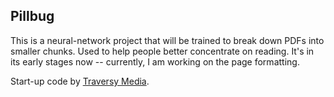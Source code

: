 ## Pillbug

This is a neural-network project that will be trained to break down PDFs into smaller chunks. Used to help people better concentrate on reading. It's in its early stages now -- currently, I am working on the page formatting.

Start-up code by [Traversy Media](https://youtu.be/ydCSSgwZjzs).
